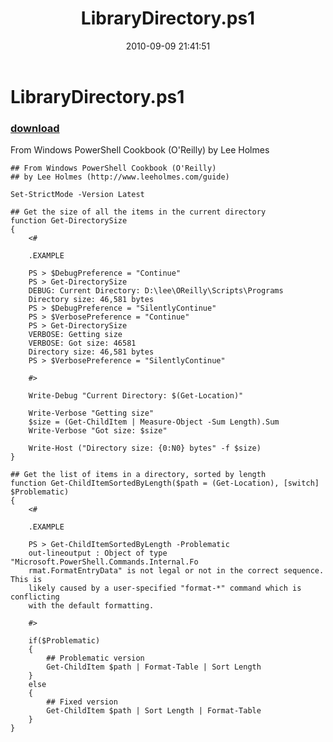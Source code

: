 ﻿---
pid:            2190
parent:         0
children:       
poster:         Lee Holmes
title:          LibraryDirectory.ps1
date:           2010-09-09 21:41:51
description:    From Windows PowerShell Cookbook (O'Reilly) by Lee Holmes
format:         posh
---

# LibraryDirectory.ps1

### [download](2190.ps1)  

From Windows PowerShell Cookbook (O'Reilly) by Lee Holmes

```posh
## From Windows PowerShell Cookbook (O'Reilly)
## by Lee Holmes (http://www.leeholmes.com/guide)

Set-StrictMode -Version Latest

## Get the size of all the items in the current directory
function Get-DirectorySize
{
    <#

    .EXAMPLE

    PS > $DebugPreference = "Continue"
    PS > Get-DirectorySize
    DEBUG: Current Directory: D:\lee\OReilly\Scripts\Programs
    Directory size: 46,581 bytes
    PS > $DebugPreference = "SilentlyContinue"
    PS > $VerbosePreference = "Continue"
    PS > Get-DirectorySize
    VERBOSE: Getting size
    VERBOSE: Got size: 46581
    Directory size: 46,581 bytes
    PS > $VerbosePreference = "SilentlyContinue"

    #>

    Write-Debug "Current Directory: $(Get-Location)"

    Write-Verbose "Getting size"
    $size = (Get-ChildItem | Measure-Object -Sum Length).Sum
    Write-Verbose "Got size: $size"

    Write-Host ("Directory size: {0:N0} bytes" -f $size)
}

## Get the list of items in a directory, sorted by length
function Get-ChildItemSortedByLength($path = (Get-Location), [switch] $Problematic)
{
    <#
    
    .EXAMPLE

    PS > Get-ChildItemSortedByLength -Problematic
    out-lineoutput : Object of type "Microsoft.PowerShell.Commands.Internal.Fo
    rmat.FormatEntryData" is not legal or not in the correct sequence. This is
    likely caused by a user-specified "format-*" command which is conflicting
    with the default formatting.

    #>

    if($Problematic)
    {
        ## Problematic version
        Get-ChildItem $path | Format-Table | Sort Length
    }
    else
    {
        ## Fixed version
        Get-ChildItem $path | Sort Length | Format-Table
    }
}
```
